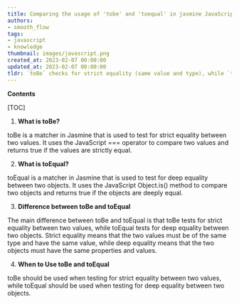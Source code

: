 ```yaml
---
title: Comparing the usage of 'tobe' and 'toequal' in jasmine JavaScript testing
authors:
- smooth_flow
tags:
- javascript
- knowledge
thumbnail: images/javascript.png
created_at: 2023-02-07 00:00:00
updated_at: 2023-02-07 00:00:00
tldr: `toBe` checks for strict equality (same value and type), while `toEqual` checks for loose equality (same value).
---
```


**Contents**

[TOC]

1. **What is toBe?**

toBe is a matcher in Jasmine that is used to test for strict equality between two values. It uses the JavaScript === operator to compare two values and returns true if the values are strictly equal.

2. **What is toEqual?**

toEqual is a matcher in Jasmine that is used to test for deep equality between two objects. It uses the JavaScript Object.is() method to compare two objects and returns true if the objects are deeply equal.

3. **Difference between toBe and toEqual**

The main difference between toBe and toEqual is that toBe tests for strict equality between two values, while toEqual tests for deep equality between two objects. Strict equality means that the two values must be of the same type and have the same value, while deep equality means that the two objects must have the same properties and values.

4. **When to Use toBe and toEqual**

toBe should be used when testing for strict equality between two values, while toEqual should be used when testing for deep equality between two objects.
